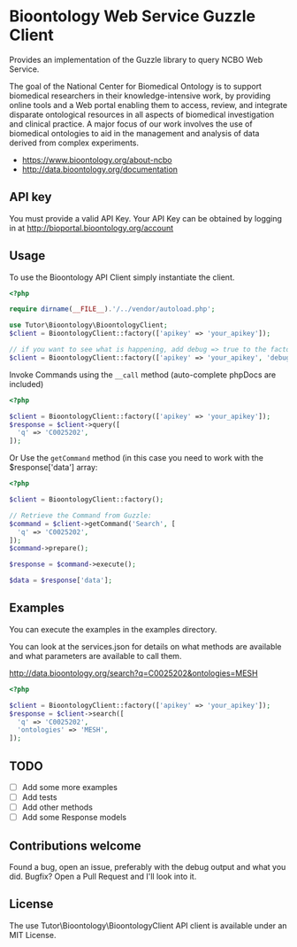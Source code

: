 # Bioontology Web Service Guzzle Client

Provides an implementation of the Guzzle library to query NCBO Web Service.

The goal of the National Center for Biomedical Ontology is to support biomedical researchers in their knowledge-intensive work, by providing online tools and a Web portal enabling them to access, review, and integrate disparate ontological resources in all aspects of biomedical investigation and clinical practice. A major focus of our work involves the use of biomedical ontologies to aid in the management and analysis of data derived from complex experiments.

- https://www.bioontology.org/about-ncbo
- http://data.bioontology.org/documentation

## API key
You must provide a valid API Key. Your API Key can be obtained by logging in at http://bioportal.bioontology.org/account

## Usage

To use the Bioontology API Client simply instantiate the client.

```php
<?php

require dirname(__FILE__).'/../vendor/autoload.php';

use Tutor\Bioontology\BioontologyClient;
$client = BioontologyClient::factory(['apikey' => 'your_apikey']);

// if you want to see what is happening, add debug => true to the factory call
$client = BioontologyClient::factory(['apikey' => 'your_apikey', 'debug' => true]);
```

Invoke Commands using the `__call` method (auto-complete phpDocs are included)

```php
<?php

$client = BioontologyClient::factory(['apikey' => 'your_apikey']);
$response = $client->query([
  'q' => 'C0025202',
]);

```

Or Use the `getCommand` method (in this case you need to work with the $response['data'] array:

```php
<?php

$client = BioontologyClient::factory();

// Retrieve the Command from Guzzle:
$command = $client->getCommand('Search', [
  'q' => 'C0025202',
]);
$command->prepare();

$response = $command->execute();

$data = $response['data'];

```

## Examples
You can execute the examples in the examples directory.

You can look at the services.json for details on what methods are available and what parameters are available to call them.

http://data.bioontology.org/search?q=C0025202&ontologies=MESH

```php
<?php

$client = BioontologyClient::factory(['apikey' => 'your_apikey']);
$response = $client->search([
  'q' => 'C0025202',
  'ontologies' => 'MESH',
]);

```

## TODO

- [ ] Add some more examples
- [ ] Add tests
- [ ] Add other methods
- [ ] Add some Response models

## Contributions welcome

Found a bug, open an issue, preferably with the debug output and what you did.
Bugfix? Open a Pull Request and I'll look into it.

## License

The use Tutor\Bioontology\BioontologyClient API client is available under an MIT License.
